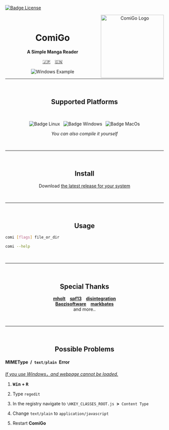 [![Badge License]][License]

<div align = center>

<img width = 200 alt = 'ComiGo Logo' align = right src = icon.ico>

<br>

# ComiGo

**A Simple Manga Reader**

[:jp:][README JP] [:cn:][README CN]

![Windows Example]  

</div>

---

<div align = center>

<br>
  
## Supported Platforms

<br>

![Badge Linux] 
![Badge Windows] 
![Badge MacOs]

*You can also compile it yourself*


<br>

---

<br>

## Install

Download [the latest release for your system][Releases] 

<br>

---

<br>

## Usage

<div align = left>

```sh
comi [flags] file_or_dir
```

```sh
comi --help
```

</div>

<br>

---

<br>

## Special Thanks

**[mholt]** **[spf13]** **[disintegration]** <br>
**[Baozisoftware]** **[markbates]** <br>
and more..

<br>

---

<br>

## Possible Problems

</div>

#### MIMEType / `text/plain` Error

*[If you use Windows，and webpage cannot be loaded.][Windows Page Issue]*

1. **<kbd>Win</kbd> + <kbd>R</kbd>**

2. Type `regedit`

3. In the registry navigate to `\HKEY_CLASSES_ROOT.js` **>** `Content Type`

4. Change `text/plain` to `application/javascript`

5. Restart **ComiGo**


<!----------------------------------------------------------------------------->

[Badge License]: https://img.shields.io/badge/License-GPLv3-blue.svg?style=for-the-badge
[Badge Windows]: https://img.shields.io/badge/Windows_-32_/_64-0078D6?style=for-the-badge&logo=windows&logoColor=white
[Badge Linux]: https://img.shields.io/badge/Linux-AMD64_/_ARMv7/8-10B981?style=for-the-badge&logo=linux&logoColor=white
[Badge MacOS]: https://img.shields.io/badge/MacOS-999999?style=for-the-badge&logo=apple&logoColor=white

[README JP]: README_JP.md '日本語'
[README CN]: README_CN.md '中文文档'

[Windows Page Issue]: https://github.com/golang/go/issues/32350
[Releases]: https://github.com/yumenaka/comigo/releases
[License]: LICENSE

[Windows Example]: https://www.yumenaka.net/wp-content/uploads/2020/08/sample.gif 'Windows Example'


[disintegration]: https://github.com/disintegration
[Baozisoftware]: https://github.com/Baozisoftware
[markbates]: github.com/markbates/pkger
[mholt]: https://github.com/mholt
[spf13]: https://github.com/spf13

